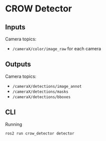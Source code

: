 # CROW Detector

## Inputs

Camera topics:
- `/cameraX/color/image_raw` for each camera

## Outputs

Camera topics:
- `/cameraX/detections/image_annot`
- `/cameraX/detections/masks`
- `/cameraX/detections/bboxes`

## CLI

Running

```bash
ros2 run crow_detector detector
```